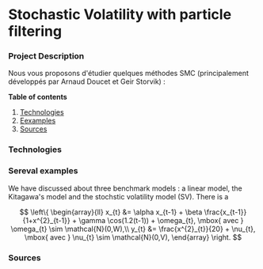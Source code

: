 # Stochastic Volatility with particle filtering

### Project Description
Nous vous proposons d'étudier quelques méthodes SMC (principalement développés par Arnaud Doucet et Geir Storvik) :

**Table of contents**
1. [Technologies](#technologies)
2. [Eexamples](#examples)
3. [Sources](#sources)


### Technologies 


### Sereval examples 

We have discussed about three benchmark models : a linear model, the Kitagawa's model and the stochstic volatility model (SV). There is a 

$$    
\left\{
    \begin{array}{ll}
        x_{t} &= \alpha x_{t-1} + \beta \frac{x_{t-1}}{1+x^{2}_{t-1}} + \gamma \cos(1.2(t-1)) + \omega_{t}, \mbox{ avec } \omega_{t} \sim \mathcal{N}(0,W),\\ 
        y_{t} &= \frac{x^{2}_{t}}{20} + \nu_{t}, \mbox{ avec } \nu_{t} \sim \mathcal{N}(0,V),
    \end{array}
\right.
$$
### Sources
